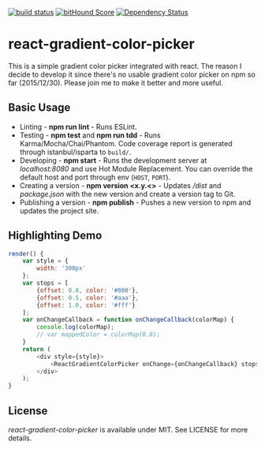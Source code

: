 [![build status](https://secure.travis-ci.org/survivejs/react-component-boilerplate.png)](http://travis-ci.org/survivejs/react-component-boilerplate) [![bitHound Score](https://www.bithound.io/github/survivejs/react-component-boilerplate/badges/score.svg)](https://www.bithound.io/github/survivejs/react-component-boilerplate) [![Dependency Status](https://david-dm.org/survivejs/react-component-boilerplate.svg)](https://david-dm.org/survivejs/react-component-boilerplate)
# react-gradient-color-picker

This is a simple gradient color picker integrated with react. 
The reason I decide to develop it since there's no usable gradient color picker on npm so far (2015/12/30). Please join me to make it better and more useful.

## Basic Usage

* Linting - **npm run lint** - Runs ESLint.
* Testing - **npm test** and **npm run tdd** - Runs Karma/Mocha/Chai/Phantom. Code coverage report is generated through istanbul/isparta to `build/`.
* Developing - **npm start** - Runs the development server at *localhost:8080* and use Hot Module Replacement. You can override the default host and port through env (`HOST`, `PORT`).
* Creating a version - **npm version <x.y.<>** - Updates */dist* and *package.json* with the new version and create a version tag to Git.
* Publishing a version - **npm publish** - Pushes a new version to npm and updates the project site.

## Highlighting Demo

```js
render() {
	var style = {
		width: '300px'
	};
	var stops = [
		{offset: 0.0, color: '#000'},
		{offset: 0.5, color: '#aaa'},
		{offset: 1.0, color: '#fff'}
	];
	var onChangeCallback = function onChangeCallback(colorMap) {
  		console.log(colorMap);
  		// var mappedColor = colorMap(0.8);
  	}
	return (
		<div style={style}>
			<ReactGradientColorPicker onChange={onChangeCallback} stops={stops}/>
		</div>
	);
}
```

## License

*react-gradient-color-picker* is available under MIT. See LICENSE for more details.

